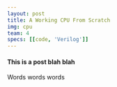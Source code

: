 ```yaml
---
layout: post
title: A Working CPU From Scratch
img: cpu
team: 4
specs: [[code, 'Verilog']]
---
```

#### This is a post blah blah

Words words words
